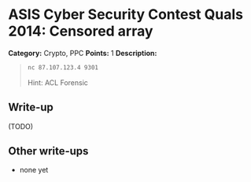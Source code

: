 # ASIS Cyber Security Contest Quals 2014: Censored array

**Category:** Crypto, PPC
**Points:** 1
**Description:**

> ```bash
> nc 87.107.123.4 9301
> ```
>
> Hint: ACL Forensic

## Write-up

(TODO)

## Other write-ups

* none yet
